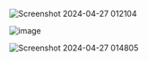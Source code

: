 ![Screenshot 2024-04-27 012104](https://github.com/CeriiZedF/Shop/assets/60105990/2afe5fe2-7396-4d09-a874-108bf97a3406)


![image](https://github.com/CeriiZedF/Shop/assets/60105990/13f5238f-952d-4249-ab8c-0e13e3507db4)


![Screenshot 2024-04-27 014805](https://github.com/CeriiZedF/Shop/assets/60105990/03ed399b-d773-4ffc-8075-264f9043d500)
